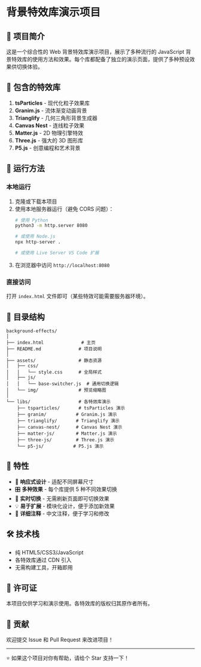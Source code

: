 # 背景特效库演示项目

## 📖 项目简介

这是一个综合性的 Web 背景特效库演示项目，展示了多种流行的 JavaScript 背景特效库的使用方法和效果。每个库都配备了独立的演示页面，提供了多种预设效果供切换体验。

## 🎯 包含的特效库

1. **tsParticles** - 现代化粒子效果库
2. **Granim.js** - 流体渐变动画背景
3. **Trianglify** - 几何三角形背景生成器
4. **Canvas Nest** - 连线粒子效果
5. **Matter.js** - 2D 物理引擎特效
6. **Three.js** - 强大的 3D 图形库
7. **P5.js** - 创意编程和艺术背景

## 🚀 运行方法

### 本地运行
1. 克隆或下载本项目
2. 使用本地服务器运行（避免 CORS 问题）：
   ```bash
   # 使用 Python
   python3 -m http.server 8080
   
   # 或使用 Node.js
   npx http-server .
   
   # 或使用 Live Server VS Code 扩展
   ```
3. 在浏览器中访问 `http://localhost:8080`

### 直接访问
打开 `index.html` 文件即可（某些特效可能需要服务器环境）。

## 📁 目录结构

```
background-effects/
│
├── index.html              # 主页
├── README.md              # 项目说明
│
├── assets/                # 静态资源
│   ├── css/
│   │   └── style.css      # 全局样式
│   ├── js/
│   │   └── base-switcher.js  # 通用切换逻辑
│   └── img/               # 预览缩略图
│
└── libs/                  # 各特效库演示
    ├── tsparticles/       # tsParticles 演示
    ├── granim/           # Granim.js 演示
    ├── trianglify/       # Trianglify 演示
    ├── canvas-nest/      # Canvas Nest 演示
    ├── matter-js/        # Matter.js 演示
    ├── three-js/         # Three.js 演示
    └── p5-js/           # P5.js 演示
```

## 🎨 特性

- 📱 **响应式设计** - 适配不同屏幕尺寸
- 🎛️ **多种效果** - 每个库提供 5 种不同效果切换
- 🔄 **实时切换** - 无需刷新页面即可切换效果
- 💡 **易于扩展** - 模块化设计，便于添加新效果
- 📝 **详细注释** - 中文注释，便于学习和修改

## 🛠️ 技术栈

- 纯 HTML5/CSS3/JavaScript
- 各特效库通过 CDN 引入
- 无需构建工具，开箱即用

## 📄 许可证

本项目仅供学习和演示使用。各特效库的版权归其原作者所有。

## 🤝 贡献

欢迎提交 Issue 和 Pull Request 来改进项目！

---

⭐ 如果这个项目对你有帮助，请给个 Star 支持一下！
